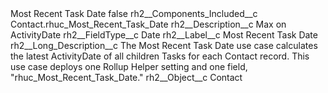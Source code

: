 <?xml version="1.0" encoding="UTF-8"?>
<CustomMetadata xmlns="http://soap.sforce.com/2006/04/metadata" xmlns:xsi="http://www.w3.org/2001/XMLSchema-instance" xmlns:xsd="http://www.w3.org/2001/XMLSchema">
    <label>Most Recent Task Date</label>
    <protected>false</protected>
    <values>
        <field>rh2__Components_Included__c</field>
        <value xsi:type="xsd:string">Contact.rhuc_Most_Recent_Task_Date</value>
    </values>
    <values>
        <field>rh2__Description__c</field>
        <value xsi:type="xsd:string">Max on ActivityDate</value>
    </values>
    <values>
        <field>rh2__FieldType__c</field>
        <value xsi:type="xsd:string">Date</value>
    </values>
    <values>
        <field>rh2__Label__c</field>
        <value xsi:type="xsd:string">Most Recent Task Date</value>
    </values>
    <values>
        <field>rh2__Long_Description__c</field>
        <value xsi:type="xsd:string">The Most Recent Task Date use case calculates the latest ActivityDate of all children Tasks for each Contact record. This use case deploys one Rollup Helper setting and one field, &quot;rhuc_Most_Recent_Task_Date.&quot;</value>
    </values>
    <values>
        <field>rh2__Object__c</field>
        <value xsi:type="xsd:string">Contact</value>
    </values>
</CustomMetadata>
